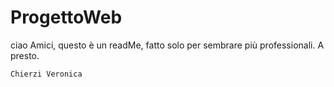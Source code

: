 # ProgettoWeb
ciao Amici,
questo è un readMe, fatto solo per sembrare più professionali.
A presto.

    Chierzi Veronica
